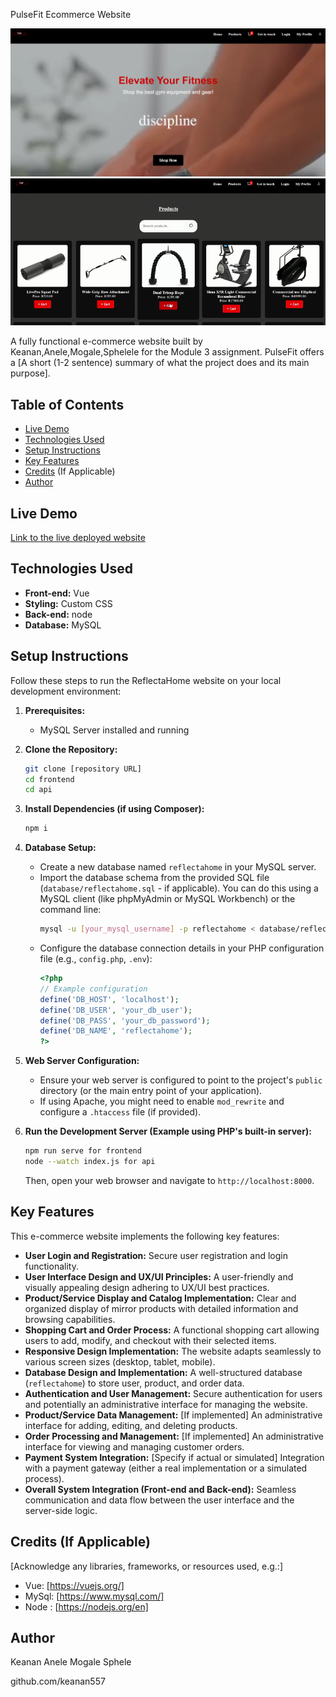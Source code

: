 PulseFit Ecommerce Website

[![Screenshot of Homepage](https://github.com/keanan557/pulsefit-assets/blob/6dafcea32d51891e331fefa73f9aeb455ce196e2/pulsefit-home.png)](pulsefit-live.vercel.app/)
[![Animated GIF of Adding to Cart](https://github.com/keanan557/pulsefit-assets/blob/0602588381d46a76d405a1d787d5fc85b6c9db85/add%20to%20cart.gif)](pulsefit-live.vercel.app/)

A fully functional e-commerce website built by Keanan,Anele,Mogale,Sphelele for the Module 3 assignment. PulseFit offers a [A short (1-2 sentence) summary of what the project does and its main purpose].

## Table of Contents
- [Live Demo](#live-demo)
- [Technologies Used](#technologies-used)
- [Setup Instructions](#setup-instructions)
- [Key Features](#key-features)
- [Credits](#credits) (If Applicable)
- [Author](#author)

## Live Demo
[Link to the live deployed website](pulsefit-live.vercel.app/)

## Technologies Used
- **Front-end:** Vue
- **Styling:** Custom CSS
- **Back-end:** node
- **Database:** MySQL

## Setup Instructions

Follow these steps to run the ReflectaHome website on your local development environment:

1.  **Prerequisites:**
    * MySQL Server installed and running

2.  **Clone the Repository:**
    ```bash
    git clone [repository URL]
    cd frontend
    cd api
    ```

3.  **Install Dependencies (if using Composer):**
    ```bash
    npm i
    
    ```

4.  **Database Setup:**
    * Create a new database named `reflectahome` in your MySQL server.
    * Import the database schema from the provided SQL file (`database/reflectahome.sql` - if applicable). You can do this using a MySQL client (like phpMyAdmin or MySQL Workbench) or the command line:
        ```bash
        mysql -u [your_mysql_username] -p reflectahome < database/reflectahome.sql
        ```
    * Configure the database connection details in your PHP configuration file (e.g., `config.php`, `.env`):
        ```php
        <?php
        // Example configuration
        define('DB_HOST', 'localhost');
        define('DB_USER', 'your_db_user');
        define('DB_PASS', 'your_db_password');
        define('DB_NAME', 'reflectahome');
        ?>
        ```

5.  **Web Server Configuration:**
    * Ensure your web server is configured to point to the project's `public` directory (or the main entry point of your application).
    * If using Apache, you might need to enable `mod_rewrite` and configure a `.htaccess` file (if provided).

6.  **Run the Development Server (Example using PHP's built-in server):**
    ```bash
    npm run serve for frontend
    node --watch index.js for api 
    ```
    Then, open your web browser and navigate to `http://localhost:8000`.

## Key Features
This e-commerce website implements the following key features:

* **User Login and Registration:** Secure user registration and login functionality.
* **User Interface Design and UX/UI Principles:** A user-friendly and visually appealing design adhering to UX/UI best practices.
* **Product/Service Display and Catalog Implementation:** Clear and organized display of mirror products with detailed information and browsing capabilities.
* **Shopping Cart and Order Process:** A functional shopping cart allowing users to add, modify, and checkout with their selected items.
* **Responsive Design Implementation:** The website adapts seamlessly to various screen sizes (desktop, tablet, mobile).
* **Database Design and Implementation:** A well-structured database (`reflectahome`) to store user, product, and order data.
* **Authentication and User Management:** Secure authentication for users and potentially an administrative interface for managing the website.
* **Product/Service Data Management:** [If implemented] An administrative interface for adding, editing, and deleting products.
* **Order Processing and Management:** [If implemented] An administrative interface for viewing and managing customer orders.
* **Payment System Integration:** [Specify if actual or simulated] Integration with a payment gateway (either a real implementation or a simulated process).
* **Overall System Integration (Front-end and Back-end):** Seamless communication and data flow between the user interface and the server-side logic.

## Credits (If Applicable)
[Acknowledge any libraries, frameworks, or resources used, e.g.:]
* Vue: [https://vuejs.org/]
* MySql: [https://www.mysql.com/]
* Node : [https://nodejs.org/en]

## Author
Keanan 
Anele
Mogale
Sphele

github.com/keanan557
